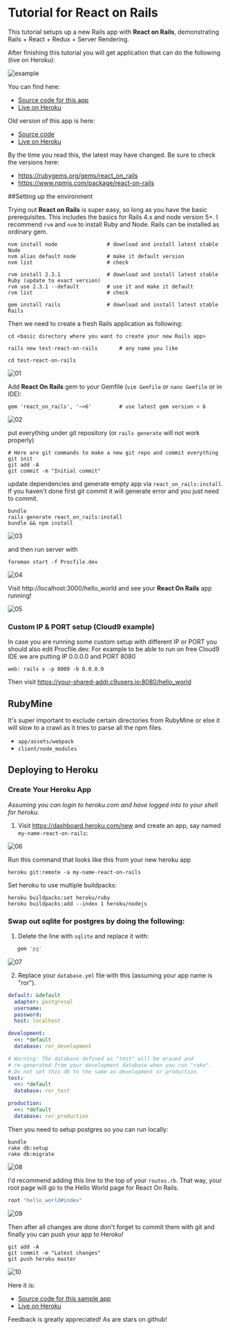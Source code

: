 # Tutorial for React on Rails


This tutorial setups up a new Rails app with **React on Rails**, demonstrating Rails + React + Redux + Server Rendering.

After finishing this tutorial you will get application that can do the following (live on Heroku):

![example](https://cloud.githubusercontent.com/assets/371302/17368567/111cc722-596b-11e6-9b72-ac5967a60e42.gif)

You can find here:
* [Source code for this app](https://github.com/dzirtusss/hello-react-on-rails)
* [Live on Heroku](https://hello-react-on-rails.herokuapp.com/)

Old version of this app is here:
* [Source code](https://github.com/justin808/test-react-on-rails-3)
* [Live on Heroku](https://shakacode-react-on-rails.herokuapp.com/hello_world)

By the time you read this, the latest may have changed. Be sure to check the versions here:

* https://rubygems.org/gems/react_on_rails
* https://www.npmjs.com/package/react-on-rails

##Setting up the environment

Trying out **React on Rails** is super easy, so long as you have the basic prerequisites. This includes the basics for Rails 4.x and node version 5+. I recommend `rvm` and `nvm` to install Ruby and Node. Rails can be installed as ordinary gem.

```
nvm install node                # download and install latest stable Node
nvm alias default node          # make it default version
nvm list                        # check

rvm install 2.3.1               # download and install latest stable Ruby (update to exact version)
rvm use 2.3.1 --default         # use it and make it default
rvm list                        # check

gem install rails               # download and install latest stable Rails
```

Then we need to create a fresh Rails application as following:

```
cd <basic directory where you want to create your new Rails app>

rails new test-react-on-rails       # any name you like

cd test-react-on-rails
```

![01](https://cloud.githubusercontent.com/assets/20628911/17464917/3c29e55a-5cf2-11e6-8754-046ba3ee92d9.png)

Add **React On Rails** gem to your Gemfile (`vim Gemfile` or `nano Gemfile` or in IDE):

```
gem 'react_on_rails', '~>6'         # use latest gem version > 6
```

![02](https://cloud.githubusercontent.com/assets/20628911/17464919/3c2d74c2-5cf2-11e6-8704-a84958832fbb.png)

put everything under git repository (or `rails generate` will not work properly)

```
# Here are git commands to make a new git repo and commit everything
git init
git add -A
git commit -m "Initial commit"
```

update dependencies and generate empty app via `react_on_rails:install`. If you haven't done first git commit it will generate error and you just need to commit.

```
bundle
rails generate react_on_rails:install
bundle && npm install
```

![03](https://cloud.githubusercontent.com/assets/20628911/17464918/3c2c1f00-5cf2-11e6-9525-7b2e15659e01.png)

and then run server with

```
foreman start -f Procfile.dev
```

![04](https://cloud.githubusercontent.com/assets/20628911/17464921/3c2fdb40-5cf2-11e6-9343-6afa53593a70.png)


Visit http://localhost:3000/hello_world and see your **React On Rails** app running!

![05](https://cloud.githubusercontent.com/assets/20628911/17464920/3c2e8ae2-5cf2-11e6-9e30-5ec5f9e2cbc6.png)

### Custom IP & PORT setup (Cloud9 example)

In case you are running some custom setup with different IP or PORT you should also edit Procfile.dev. For example to be able to run on free Cloud9 IDE we are putting IP 0.0.0.0 and PORT 8080

``` Procfile.dev
web: rails s -p 8080 -b 0.0.0.0
```

Then visit https://your-shared-addr.c9users.io:8080/hello_world 

## RubyMine

It's super important to exclude certain directories from RubyMine or else it will slow to a crawl as it tries to parse all the npm files.

* `app/assets/webpack`
* `client/node_modules`

## Deploying to Heroku

### Create Your Heroku App
*Assuming you can login to heroku.com and have logged into to your shell for heroku.*

1. Visit https://dashboard.heroku.com/new and create an app, say named `my-name-react-on-rails`:

![06](https://cloud.githubusercontent.com/assets/20628911/17465014/1f29bf3c-5cf4-11e6-869f-4215987ae854.png)

Run this command that looks like this from your new heroku app

    heroku git:remote -a my-name-react-on-rails

Set heroku to use multiple buildpacks:

    heroku buildpacks:set heroku/ruby
    heroku buildpacks:add --index 1 heroku/nodejs


### Swap out sqlite for postgres by doing the following:

1. Delete the line with `sqlite` and replace it with:

```ruby
   gem 'pg'
```

![07](https://cloud.githubusercontent.com/assets/20628911/17465015/1f2f4042-5cf4-11e6-8287-2fb077550809.png)


2. Replace your `database.yml` file with this (assuming your app name is "ror").

```yml
default: &default
  adapter: postgresql
  username:
  password:
  host: localhost

development:
  <<: *default
  database: ror_development

# Warning: The database defined as "test" will be erased and
# re-generated from your development database when you run "rake".
# Do not set this db to the same as development or production.
test:
  <<: *default
  database: ror_test

production:
  <<: *default
  database: ror_production
```

Then you need to setup postgres so you can run locally:

```
bundle
rake db:setup
rake db:migrate
```

![08](https://cloud.githubusercontent.com/assets/20628911/17465016/1f3559f0-5cf4-11e6-8ab4-c5572e4644a5.png)

I'd recommend adding this line to the top of your `routes.rb`. That way, your root page will go to the Hello World page for React On Rails.

```ruby
root "hello_world#index"
```

![09](https://cloud.githubusercontent.com/assets/20628911/17465018/1f3b685e-5cf4-11e6-93f8-105fc48517d0.png)

Then after all changes are done don't forget to commit them with git and finally you can push your app to Heroku!

```
git add -A
git commit -m "Latest changes"
git push heroku master
```

![10](https://cloud.githubusercontent.com/assets/20628911/17465017/1f38fbaa-5cf4-11e6-8d86-a3d91e3878e0.png)

Here it is:

* [Source code for this sample app](https://github.com/dzirtusss/hello-react-on-rails)
* [Live on Heroku](https://hello-react-on-rails.herokuapp.com/)

Feedback is greatly appreciated! As are stars on github!
